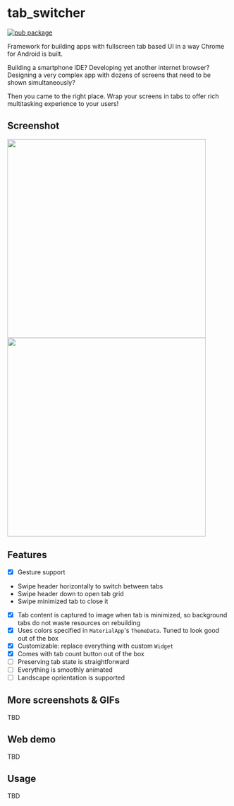 # tab_switcher

[![pub package](https://img.shields.io/pub/v/tab_switcher.svg)](https://pub.dartlang.org/packages/tab_switcher)

Framework for building apps with fullscreen tab based UI in a way Chrome for Android is built.

Building a smartphone IDE? Developing yet another internet browser? Designing a very complex app with dozens of screens that need to be shown simultaneously? 

Then you came to the right place. Wrap your screens in tabs to offer rich multitasking experience to your users!

## Screenshot
<img src="https://user-images.githubusercontent.com/13202642/168449701-0deec42d-9c54-4581-a56e-eaff855b97ea.png#gh-light-mode-only" width="450" align="center">
<img src="https://user-images.githubusercontent.com/13202642/168449705-5b86a383-0dbb-477e-bb3c-f409327d7274.png#gh-dark-mode-only" width="450" align="center">

## Features
- [x] Gesture support
* Swipe header horizontally to switch between tabs
* Swipe header down to open tab grid
* Swipe minimized tab to close it
- [x] Tab content is captured to image when tab is minimized, so background tabs do not waste resources on rebuilding
- [x] Uses colors specified in `MaterialApp`'s `ThemeData`. Tuned to look good out of the box
- [x] Customizable: replace everything with custom `Widget`
- [x] Comes with tab count button out of the box
- [ ] Preserving tab state is straightforward
- [ ] Everything is smoothly animated
- [ ] Landscape oprientation is supported

## More screenshots & GIFs

TBD

## Web demo

TBD

## Usage

TBD
